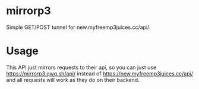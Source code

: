 # mirrorp3
Simple GET/POST tunnel for new.myfreemp3juices.cc/api/.

# Usage
This API just mirrors requests to their api, so you can just use https://mirrorp3.qwq.sh/api/ instead of https://new.myfreemp3juices.cc/api/ and all requests will work as they do on their backend.
